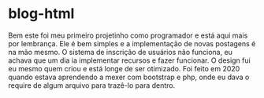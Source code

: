 # blog-html
Bem este foi meu primeiro projetinho como programador e está aqui mais por lembrança.
Ele é bem simples e a implementação de novas postagens é na mão mesmo.
O sistema de inscrição de usuários não funciona, eu achava que um dia ia implementar recursos e fazer funcionar.
O design fui eu mesmo quem criou e está longe de ser otimizado.
Foi feito em 2020 quando estava aprendendo a mexer com bootstrap e php, onde eu dava o require de algum arquivo para trazê-lo para dentro.
